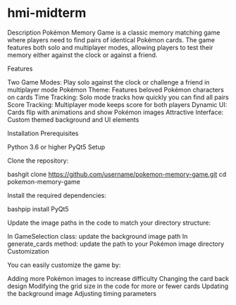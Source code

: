 # hmi-midterm

Description
Pokémon Memory Game is a classic memory matching game where players need to find pairs of identical Pokémon cards. The game features both solo and multiplayer modes, allowing players to test their memory either against the clock or against a friend.

Features

Two Game Modes: Play solo against the clock or challenge a friend in multiplayer mode
Pokémon Theme: Features beloved Pokémon characters on cards
Time Tracking: Solo mode tracks how quickly you can find all pairs
Score Tracking: Multiplayer mode keeps score for both players
Dynamic UI: Cards flip with animations and show Pokémon images
Attractive Interface: Custom themed background and UI elements

Installation
Prerequisites

Python 3.6 or higher
PyQt5
Setup

Clone the repository:

bashgit clone https://github.com/username/pokemon-memory-game.git
cd pokemon-memory-game

Install the required dependencies:

bashpip install PyQt5

Update the image paths in the code to match your directory structure:

In GameSelection class: update the background image path
In generate_cards method: update the path to your Pokémon image directory
Customization

You can easily customize the game by:

Adding more Pokémon images to increase difficulty
Changing the card back design
Modifying the grid size in the code for more or fewer cards
Updating the background image
Adjusting timing parameters
